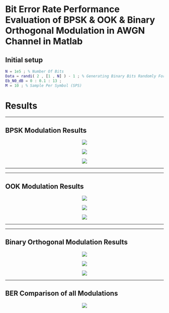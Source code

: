 # Bit Error Rate Performance Evaluation of BPSK & OOK & Binary Orthogonal Modulation in AWGN Channel in Matlab

## Initial setup

```matlab
N = 1e5 ; % Number Of Bits
Data = randi( 2 , [1 , N] ) - 1 ; % Generating Binary Bits Randomly For Input Data
Eb_N0_dB = 0 : 0.1 : 13 ;  
M = 10 ; % Sample Per Symbol (SPS)
```

# Results

---

## BPSK Modulation Results

<p align="center">
  <img src="/images/BPSK_PSD.png" />
</p>

<p align="center">
  <img src="/images/BPSK_Constellation.png" />
</p>

<p align="center">
  <img src="/images/BPSK_BER.png"/>
</p>

---

---
## OOK Modulation Results

<p align="center">
  <img src="/images/OOK_PSD.png" />
</p>

<p align="center">
  <img src="/images/OOK_Constellation.png" />
</p>

<p align="center">
  <img src="/images/OOK_BER.png"/>
</p>

---

---
## Binary Orthogonal Modulation Results

<p align="center">
  <img src="/images/BO_PSD.png" />
</p>

<p align="center">
  <img src="/images/BO_Constellation.png" />
</p>

<p align="center">
  <img src="/images/BO_BER.png"/>
</p>

---
## BER Comparison of all Modulations

<p align="center">
  <img src="/images/Totall_BER.png"/>
</p>






